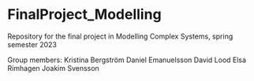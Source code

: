 # FinalProject_Modelling
Repository for the final project in Modelling Complex Systems, spring semester 2023

Group members:
Kristina Bergström
Daniel Emanuelsson
David Lood
Elsa Rimhagen
Joakim Svensson
